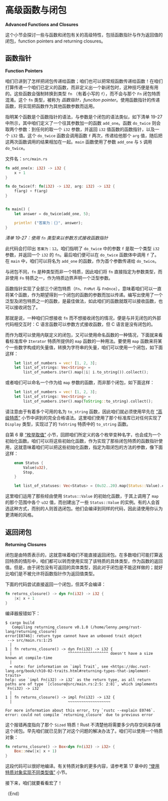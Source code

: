 # 高级函数与闭包

**Advanced Functions and Closures**


这个小节会探讨一些与函数和闭包有关的高级特性，包括函数指针与作为返回值的闭包，function pointers and returning closures。


## 函数指针

**Function Pointers**


咱们已讲到了怎样把闭包传递给函数；咱们也可以把常规函数传递给函数！在咱们打算传递一个咱们已定义的函数，而非定义出一个新闭包时，这种技巧便是有用的。这些函数会强制转换到类型 `fn` （有着小写的 `f`），而不会与那个 `Fn` 闭包特质混淆。这个 `fn` 类型，被称为 *函数指针，funciton pointer*。使用函数指针的传递函数，将实现把函数作为其他函数参数而运用。

指明某个函数是个函数指针的语法，与参数是个闭包的语法类似，如下清单 19-27 中所示，其中咱们定义了一个往其参数加一的函数 `add_one`。函数 `do_twice` 则会取两个参数：到任何的取一个 `i32` 参数，并返回 `i32` 值函数的函数指针，以及一个 `i32` 值。这个 `do_twice` 函数会调用函数 `f` 两次，传递给他那个 `arg` 值，随后把这两次函数调用的结果相加在一起。`main` 函数使用了参数 `add_one` 与 `5` 调用 `do_twice`。


文件名：`src/main.rs`

```rust
fn add_one(x: i32) -> i32 {
    x + 1
}

fn do_twice(f: fn(i32) -> i32, arg: i32) -> i32 {
    f(arg) + f(arg)
}


fn main() {
    let answer = do_twice(add_one, 5);

    println! ("答案为：{}", answer);
}
```


*清单 19-27：使用 `fn` 类型来以参数方式接收函数指针*


此代码会打印出 `答案为：12`。咱们指明了 `do_twice` 中的参数 `f` 是取一个类型 `i32` 参数，并返回一个 `i32` 的 `fn`。最后咱们便可以在 `do_twice` 函数体中调用 `f` 了。在 `main` 中，咱们可以将名为 `add_one` 的函数，作为首个参数传递给 `do_twice`。


与闭包不同，`fn` 是种类型而非一个特质，因此咱们将 `fn` 直接指定为参数类型，而非使用 `Fn` 特质之一，作为特质边界声明一个泛型参数。


函数指针实现了全部三个闭包特质（`Fn`、`FnMut` 与 `FnOnce`），意味着咱们可以一直将某个函数，作为期望得到一个闭包的函数的参数而加以传递。编写出使用了一个泛型及闭包特质之一的函数，是最佳做法，如此咱们的函数就既可以接收函数，也可以接收闭包了。

那就是说，一种咱们只想接收 `fn` 而不想接收闭包的情况，便是与并无闭包的外部代码相交互时：C 语言函数可以参数方式接收函数，但 C 语言是没有闭包的。


而作为既可以使用内联定义的闭包，又可以使用命名函数的一种情况，下面就来看看标准库中 `Iterator` 特质所提供的 `map` 函数的一种用法。要使用 `map` 函数来将某个一些数字构成的矢量值，转换为字符串的矢量，咱们可以使用一个闭包，如下面这样：

```rust
    let list_of_numbers = vec! [1, 2, 3];
    let list_of_strings: Vec<String> =
        list_of_numbers.iter().map(|i| i.to_string()).collect();
```

或者咱们可以命名一个作为给 `map` 参数的函数，而非那个闭包，如下面这样：

```rust
    let list_of_numbers = vec! [1, 2, 3];
    let list_of_strings: Vec<String> =
        list_of_numbers.iter().map(ToString::to_string).collect();
```

请注意由于有着多个可用的名为 `to_string` 函数，因此咱们就必须使用早先在 [“高级特质”](#高级特质) 小节中讲到的完全合格语法。这里咱们使用了那个标准库已对任何实现了 `Display` 类型，实现过了的 `ToString` 特质中的 `to_string` 函数。

自第 6 章 [“枚举取值”](Ch06_Enums_and_Pattern_Matching.md#枚举取值) 小节，回顾咱们所定义的各个枚举变种名字，也会成为一个初始化函数。咱们可以将这些初始化函数，作为实现了那些闭包特质的函数指针使用，这就意味着咱们可以把这些初始化函数，指定为取闭包的方法的参数，像下面这样：

```rust
    enum Status {
        Value(u32),
        Stop,
    }

    let list_of_statuses: Vec<Status> = (0u32..20).map(Status::Value).collect();
```

这里咱们运用了那些经由使用 `Status::Value` 的初始化函数，于其上调用了 `map` 的那个范围中各个 `u32` 值，而创建出了一些 `Status::Value` 的实例。有的人会首选这种方式，而别的人则首选闭包。他们会编译到同样的代码，因此请使用你认为更清晰的风格。


## 返回闭包

**Returning Closures**


闭包是由特质表示的，这就意味着咱们不能直接返回闭包。在多数咱们可能打算返回特质的情形中，咱们都可以转而使用实现了该特质的具体类型，作为函数的返回值。但是，由于闭包没有可返回的具体类型，因此对于闭包是不能这样做的；就好比咱们是不被允许将函数指针作为返回值类型。


下面的代码尝试直接返回一个闭包，但其不会编译：


```rust
fn returns_closure() -> dyn Fn(i32) -> i32 {
    |x| x + 1
}
```

编译器报错如下：

```console
$ cargo build
   Compiling returning_closure v0.1.0 (/home/lenny.peng/rust-lang/returning_closure)
error[E0746]: return type cannot have an unboxed trait object
 --> src/main.rs:1:25
  |
1 | fn returns_closure() -> dyn Fn(i32) -> i32 {
  |                         ^^^^^^^^^^^^^^^^^^ doesn't have a size known at compile-time
  |
  = note: for information on `impl Trait`, see <https://doc.rust-lang.org/book/ch10-02-traits.html#returning-types-that-implement-traits>
help: use `impl Fn(i32) -> i32` as the return type, as all return paths are of type `[closure@src/main.rs:2:5: 2:8]`, which implements `Fn(i32) -> i32`
  |
1 | fn returns_closure() -> impl Fn(i32) -> i32 {
  |                         ~~~~~~~~~~~~~~~~~~~

For more information about this error, try `rustc --explain E0746`.
error: could not compile `returning_closure` due to previous error
```

这个报错再度指向了那个 `Sized` 特质！Rust 不清楚他将需要多少内存空间来存储这个闭包。早先咱们就已见到了对这个问题的解决办法了。咱们可以使用一个特质对象：

```rust
fn returns_closure() -> Box<dyn Fn(i32) -> i32> {
    Box::new(|x| x + 1)
}
```

这段代码可以很好地编译。有关特质对象的更多内容，请参考第 17 章中的 [“使用特质对象实现不同类型值”](Ch17_Object_Oriented_Programming_Features_of_Rust.md#使用允许不同类型值的特质对象) 小节。


接下来，咱们就要看看宏了！


（End）


